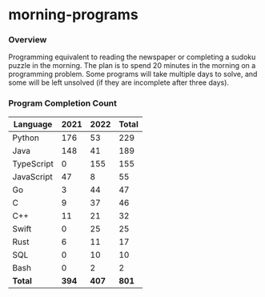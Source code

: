 # morning-programs

### Overview

Programming equivalent to reading the newspaper or completing a sudoku puzzle in the morning.  The plan is to spend 20 
minutes in the morning on a programming problem.  Some programs will take multiple days to solve, and some will be left 
unsolved (if they are incomplete after three days).

### Program Completion Count

| Language     | 2021    | 2022    | Total   |
|--------------|---------|---------|---------|
| Python       | 176     | 53      | 229     |
| Java         | 148     | 41      | 189     |
| TypeScript   | 0       | 155     | 155     |
| JavaScript   | 47      | 8       | 55      |
| Go           | 3       | 44      | 47      |
| C            | 9       | 37      | 46      |
| C++          | 11      | 21      | 32      |
| Swift        | 0       | 25      | 25      |
| Rust         | 6       | 11      | 17      |
| SQL          | 0       | 10      | 10      |
| Bash         | 0       | 2       | 2       |
| **Total**    | **394** | **407** | **801** |
